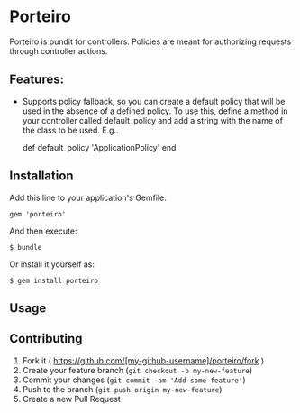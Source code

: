 # Porteiro

Porteiro is pundit for controllers. Policies are meant for authorizing requests through controller actions. 

## Features: 

- Supports policy fallback, so you can create a default policy that will be used in the absence of a 
defined policy. To use this, define a method in your controller called default_policy and add a string with the name
of the class to be used. E.g..

    def default_policy
      'ApplicationPolicy'
    end


## Installation

Add this line to your application's Gemfile:

    gem 'porteiro'

And then execute:

    $ bundle

Or install it yourself as:

    $ gem install porteiro

## Usage


## Contributing

1. Fork it ( https://github.com/[my-github-username]/porteiro/fork )
2. Create your feature branch (`git checkout -b my-new-feature`)
3. Commit your changes (`git commit -am 'Add some feature'`)
4. Push to the branch (`git push origin my-new-feature`)
5. Create a new Pull Request
